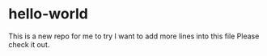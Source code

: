 # hello-world
This is a new repo for me to try
I want to add more lines into this file
Please check it out.
